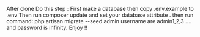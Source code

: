After clone Do this step :
First make a database
then copy .env.example to .env
Then run composer update
and set your database attribute .
then run command: php artisan migrate --seed
admin username are admin1,2,3 ....
and password is infinity.
Enjoy !!